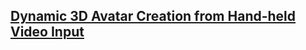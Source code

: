 ## [Dynamic 3D Avatar Creation from Hand-held Video Input](http://sofienbouaziz.com/pdf/Avatars_SIGG15.pdf)


